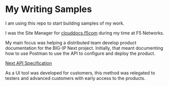 # My Writing Samples
 I am using this repo to start building samples of my work.

 I was the Site Manager for <a href="https://clouddocs.f5.com" target="_blank">clouddocs.f5com</a> during my time at F5 Networks.

 My main focus was helping a distributed team develop product documentation for the BIG-IP Next project. 
 Initially, that meant documenting how to use Postman to use the API to configure and deploy the product. 

 <a href="https://clouddocs.f5.com/bigip-next/latest/api_docs.htm" target="_blank">Next API Specification</a>
 
 As a UI tool was developed for customers, this method was relegated to testers and advanced customers with early access to the products. 
